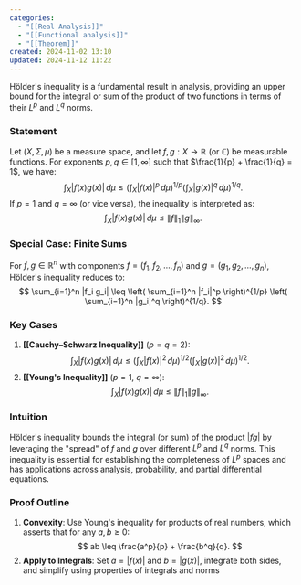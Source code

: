 ```yaml
---
categories:
  - "[[Real Analysis]]"
  - "[[Functional analysis]]"
  - "[[Theorem]]"
created: 2024-11-02 13:10
updated: 2024-11-12 11:22
---
```

Hölder's inequality is a fundamental result in analysis, providing an upper bound for the integral or sum of the product of two functions in terms of their $L^p$ and $L^q$ norms.

### Statement
Let $(X, \Sigma, \mu)$ be a measure space, and let $f, g : X \to \mathbb{R}$ (or $\mathbb{C}$) be measurable functions. For exponents $p, q \in [1, \infty]$ such that $\frac{1}{p} + \frac{1}{q} = 1$, we have:
$$
\int_X |f(x) g(x)| \, d\mu \leq \left( \int_X |f(x)|^p \, d\mu \right)^{1/p} \left( \int_X |g(x)|^q \, d\mu \right)^{1/q}.
$$
If $p = 1$ and $q = \infty$ (or vice versa), the inequality is interpreted as:
$$
\int_X |f(x) g(x)| \, d\mu \leq \|f\|_1 \|g\|_\infty.
$$

### Special Case: Finite Sums
For $f, g \in \mathbb{R}^n$ with components $f = (f_1, f_2, \dots, f_n)$ and $g = (g_1, g_2, \dots, g_n)$, Hölder's inequality reduces to:
$$
\sum_{i=1}^n |f_i g_i| \leq \left( \sum_{i=1}^n |f_i|^p \right)^{1/p} \left( \sum_{i=1}^n |g_i|^q \right)^{1/q}.
$$

### Key Cases
1. **[[Cauchy–Schwarz Inequality]]** ($p = q = 2$):
   $$
   \int_X |f(x) g(x)| \, d\mu \leq \left( \int_X |f(x)|^2 \, d\mu \right)^{1/2} \left( \int_X |g(x)|^2 \, d\mu \right)^{1/2}.
   $$
2. **[[Young's Inequality]]** ($p = 1$, $q = \infty$):
   $$
   \int_X |f(x) g(x)| \, d\mu \leq \|f\|_1 \|g\|_\infty.
   $$

### Intuition
Hölder's inequality bounds the integral (or sum) of the product $|f g|$ by leveraging the "spread" of $f$ and $g$ over different $L^p$ and $L^q$ norms. This inequality is essential for establishing the completeness of $L^p$ spaces and has applications across analysis, probability, and partial differential equations.

### Proof Outline
1. **Convexity**: Use Young's inequality for products of real numbers, which asserts that for any $a, b \geq 0$:
   $$
   ab \leq \frac{a^p}{p} + \frac{b^q}{q}.
   $$
2. **Apply to Integrals**: Set $a = |f(x)|$ and $b = |g(x)|$, integrate both sides, and simplify using properties of integrals and norms